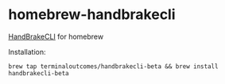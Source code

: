 # homebrew-handbrakecli

[HandBrakeCLI](https://handbrake.fr/downloads2.php) for homebrew

Installation: 

    brew tap terminaloutcomes/handbrakecli-beta && brew install handbrakecli-beta
